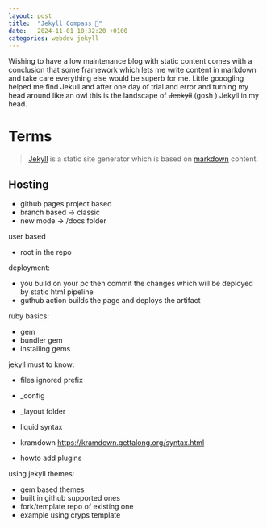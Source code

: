 ```yaml
---
layout: post
title:  "Jekyll Compass 🧭"
date:   2024-11-01 10:32:20 +0100
categories: webdev jekyll
---
```


Wishing to have a low maintenance blog with static content comes with a conclusion that some framework which lets me write content in markdown and take care everything else would be superb for me.
Little gooogling helped me find Jekull and after one day of trial and error and turning my head around like an owl this is the landscape of ~~Jeckyll~~ (gosh ) Jekyll in my head.

# Terms
> [Jekyll](https://jekyllrb.com/) is a static site generator which is based on [markdown](https://www.markdownguide.org/) content. 


## Hosting 
- github pages
project based
- branch based -> classic
- new mode -> /docs folder

user based
- root in the repo

deployment:
- you build on your pc then commit the changes which will be deployed by static html pipeline
- guthub action builds the page and deploys the artifact


ruby basics:
- gem
- bundler gem
- installing gems


jekyll must to know:
- files ignored prefix
- _config
- _layout folder
- liquid syntax
- kramdown https://kramdown.gettalong.org/syntax.html


- howto add plugins

using jekyll themes:
- gem based themes
- built in github supported ones
- fork/template repo of existing one
- example using cryps template

